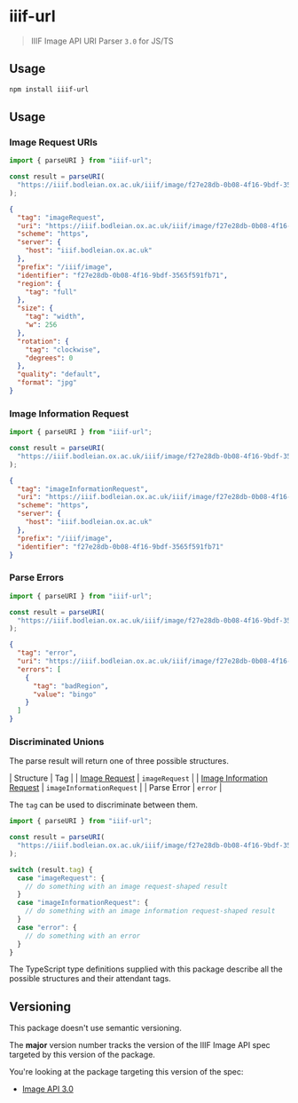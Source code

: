 # iiif-url

> IIIF Image API URI Parser `3.0` for JS/TS

## Usage

```sh
npm install iiif-url
```

## Usage

### Image Request URIs

```js
import { parseURI } from "iiif-url";

const result = parseURI(
  "https://iiif.bodleian.ox.ac.uk/iiif/image/f27e28db-0b08-4f16-9bdf-3565f591fb71/full/256,/0/default.jpg"
);
```

```json
{
  "tag": "imageRequest",
  "uri": "https://iiif.bodleian.ox.ac.uk/iiif/image/f27e28db-0b08-4f16-9bdf-3565f591fb71/full/256,/0/default.jpg",
  "scheme": "https",
  "server": {
    "host": "iiif.bodleian.ox.ac.uk"
  },
  "prefix": "/iiif/image",
  "identifier": "f27e28db-0b08-4f16-9bdf-3565f591fb71",
  "region": {
    "tag": "full"
  },
  "size": {
    "tag": "width",
    "w": 256
  },
  "rotation": {
    "tag": "clockwise",
    "degrees": 0
  },
  "quality": "default",
  "format": "jpg"
}
```

### Image Information Request

```js
import { parseURI } from "iiif-url";

const result = parseURI(
  "https://iiif.bodleian.ox.ac.uk/iiif/image/f27e28db-0b08-4f16-9bdf-3565f591fb71/info.json"
);
```

```json
{
  "tag": "imageInformationRequest",
  "uri": "https://iiif.bodleian.ox.ac.uk/iiif/image/f27e28db-0b08-4f16-9bdf-3565f591fb71/info.json",
  "scheme": "https",
  "server": {
    "host": "iiif.bodleian.ox.ac.uk"
  },
  "prefix": "/iiif/image",
  "identifier": "f27e28db-0b08-4f16-9bdf-3565f591fb71"
}
```

### Parse Errors

```js
import { parseURI } from "iiif-url";

const result = parseURI(
  "https://iiif.bodleian.ox.ac.uk/iiif/image/f27e28db-0b08-4f16-9bdf-3565f591fb71/bingo/256,/0/default.jpg"
);
```

```json
{
  "tag": "error",
  "uri": "https://iiif.bodleian.ox.ac.uk/iiif/image/f27e28db-0b08-4f16-9bdf-3565f591fb71/bingo/256,/0/default.jpg",
  "errors": [
    {
      "tag": "badRegion",
      "value": "bingo"
    }
  ]
}
```

### Discriminated Unions

The parse result will return one of three possible structures.

| Structure | Tag |
| [Image Request](https://iiif.io/api/image/2.1/#image-request-parameters) | `imageRequest` |
| [Image Information Request](https://iiif.io/api/image/2.1/#image-information) | `imageInformationRequest` |
| Parse Error | `error` |

The `tag` can be used to discriminate between them.

```ts
import { parseURI } from "iiif-url";

const result = parseURI(
  "https://iiif.bodleian.ox.ac.uk/iiif/image/f27e28db-0b08-4f16-9bdf-3565f591fb71/full/256,/0/default.jpg"
);

switch (result.tag) {
  case "imageRequest": {
    // do something with an image request-shaped result
  }
  case "imageInformationRequest": {
    // do something with an image information request-shaped result
  }
  case "error": {
    // do something with an error
  }
}
```

The TypeScript type definitions supplied with this package describe all the possible structures and their attendant tags.

## Versioning

This package doesn't use semantic versioning.

The **major** version number tracks the version of the IIIF Image API spec targeted by this version of the package.

You're looking at the package targeting this version of the spec:

- [Image API 3.0](https://iiif.io/api/image/3.0/)
